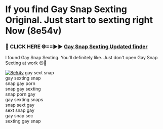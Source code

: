 # If you find Gay Snap Sexting Original. Just start to sexting right Now (8e54v)

<h3>🔴 CLICK HERE 🌐==►► <a href="https://tinyurl.com/mtbk5fxa" rel="nofollow">Gay Snap Sexting Updated finder</a></h3>

I found Gay Snap Sexting. You'll definitely like. Just don't open Gay Snap Sexting at work 😉💬

[![8e54v](https://i.imgur.com/Q8WKrnY.jpeg)](https://tinyurl.com/mtbk5fxa)
gay sext snap<br>
gay sexting snap<br>
snap gay porn<br>
snap gay sexting<br>
snap porn gay<br>
gay sexting snaps<br>
snap sext gay<br>
sext snap gay<br>
gay snap sec<br>
sexting gay snap